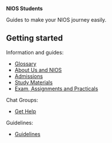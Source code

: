 <strong>NIOS Students</strong>

Guides to make your NIOS journey easily. 

## Getting started
Information and guides:
- [Glossary](/wiki/Glossary)
- [About Us and NIOS](/wiki/About)
- [Admissions](/wiki/Admissions)
- [Study Materials](/wiki/Study-Materials)
- [Exam, Assignments and Practicals](/wiki/Exams-Assignments)

Chat Groups:
- [Get Help](/wiki/Get_Help)

Guidelines:
- [Guidelines](/wiki/Guidelines)
